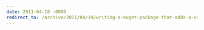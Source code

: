 ```yaml
---
date: 2011-04-18 -0800
redirect_to: /archive/2011/04/19/writing-a-nuget-package-that-adds-a-command-to-the.aspx/
---
```

